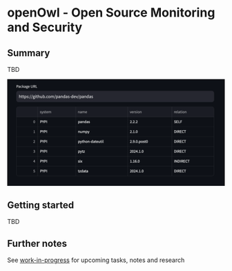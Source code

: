 # openOwl - Open Source Monitoring and Security

## Summary
TBD

![Streamlit App](assets/streamlit-screenshot.png)


## Getting started
TBD

## Further notes
See [work-in-progress](work-in-progress-notes.md) for upcoming tasks, notes and research
